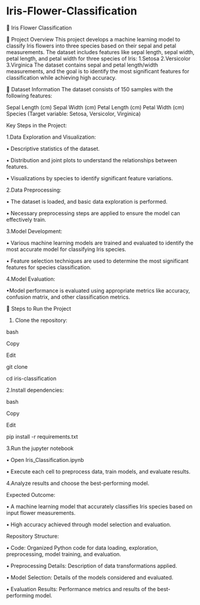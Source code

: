 # Iris-Flower-Classification

🌸 Iris Flower Classification

📌 Project Overview
This project develops a machine learning model to classify Iris flowers into three species based on their sepal and petal measurements. The dataset includes features like sepal length, sepal width, petal length, and petal width for three species of Iris:
1.Setosa
2.Versicolor
3.Virginica
The dataset contains sepal and petal length/width measurements, and the goal is to identify the most significant features for classification while achieving high accuracy.

🔹 Dataset Information
The dataset consists of 150 samples with the following features:

Sepal Length (cm)
Sepal Width (cm)
Petal Length (cm)
Petal Width (cm)
Species (Target variable: Setosa, Versicolor, Virginica)

Key Steps in the Project:

1.Data Exploration and Visualization:

• Descriptive statistics of the dataset.

• Distribution and joint plots to understand the relationships between features.

• Visualizations by species to identify significant feature variations.

2.Data Preprocessing:

• The dataset is loaded, and basic data exploration is performed.

• Necessary preprocessing steps are applied to ensure the model can effectively train.

3.Model Development:

• Various machine learning models are trained and evaluated to identify the most accurate model for classifying Iris species.

• Feature selection techniques are used to determine the most significant features for species classification.

4.Model Evaluation:

•Model performance is evaluated using appropriate metrics like accuracy, confusion matrix, and other classification metrics.


🚀 Steps to Run the Project
1. Clone the repository:

bash

Copy

Edit

git clone <repository-url>

cd iris-classification

2.Install dependencies:

bash

Copy

Edit

pip install -r requirements.txt

3.Run the jupyter notebook

• Open Iris_Classification.ipynb

• Execute each cell to preprocess data, train models, and evaluate results.

4.Analyze results and choose the best-performing model.

Expected Outcome:

• A machine learning model that accurately classifies Iris species based on input flower measurements.

• High accuracy achieved through model selection and evaluation.

Repository Structure:

• Code: Organized Python code for data loading, exploration, preprocessing, model training, and evaluation.

• Preprocessing Details: Description of data transformations applied.

• Model Selection: Details of the models considered and evaluated.

• Evaluation Results: Performance metrics and results of the best-performing model.
